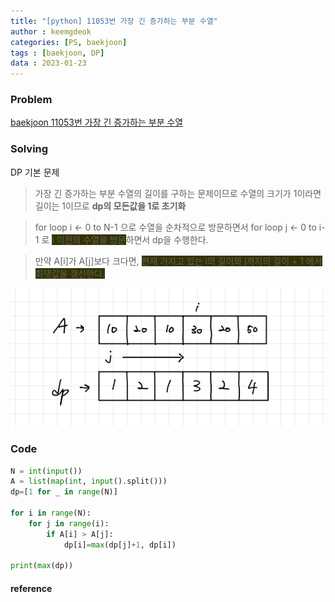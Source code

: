 ```yaml
---
title: "[python] 11053번 가장 긴 증가하는 부분 수열"
author : keemgdeok
categories: [PS, baekjoon]
tags : [baekjoon, DP]
data : 2023-01-23
---
```



### Problem
[baekjoon 11053번 가장 긴 증가하는 부분 수열](https://www.acmicpc.net/problem/11053)


### Solving
DP 기본 문제
> 가장 긴 증가하는 부분 수열의 길이를 구하는 문제이므로 수열의 크기가 1이라면 길이는 1이므로 **dp의 모든값을 1로 초기화**

> for loop i ← 0 to N-1 으로 수열을 순차적으로 방문하면서 for loop j ← 0 to i-1 로 <span style="background-color:#333300">i 이전의 수열을 방문</span>하면서 dp을 수행한다. 

> 만약 A[i]가 A[j]보다 크다면, <span style="background-color:#333300">현재 가지고 있는 i의 길이와 j까지의 길이 + 1 에서 최댓값을 갱신한다.</span> 

![11053](/assets/img/11053.png)



### Code
```python
N = int(input())
A = list(map(int, input().split()))
dp=[1 for _ in range(N)]

for i in range(N):
    for j in range(i):
        if A[i] > A[j]:
            dp[i]=max(dp[j]+1, dp[i])

print(max(dp))
```


#### reference

